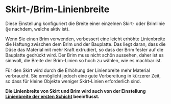 Skirt-/Brim-Linienbreite
====
Diese Einstellung konfiguriert die Breite einer einzelnen Skirt- oder Brimlinie (je nachdem, welche aktiv ist).

Wenn Sie einen Brim verwenden, verbessert eine leicht erhöhte Linienbreite die Haftung zwischen dem Brim und der Bauplatte. Das liegt daran, dass die Düse das Material mit mehr Kraft extrudiert, so dass der Brim fester auf die Bauplatte gedrückt wird. Der Brim muss nicht schön aussehen, daher ist es sinnvoll, die Breite der Brim-Linien so hoch zu wählen, wie es machbar ist.

Für den Skirt wird durch die Erhöhung der Linienbreite mehr Material verbraucht. Sie ermöglicht jedoch eine gute Vorbereitung in kürzerer Zeit, so dass für kleine Objekte weniger Skirt-Linien erforderlich sind.

**Die Linienbreite von Skirt und Brim wird auch von der Einstellung [Linienbreite der ersten Schicht](initial_layer_line_width_factor.md) beeinflusst.**